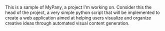 This is a sample of MyPany, a project I'm working on. Consider this the head of the project, a very simple python script that will be implemented to create a web application aimed at helping users visualize and organize creative ideas through automated visual content generation.
